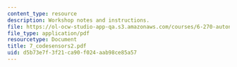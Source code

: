 ```yaml
---
content_type: resource
description: Workshop notes and instructions.
file: https://ol-ocw-studio-app-qa.s3.amazonaws.com/courses/6-270-autonomous-robot-design-competition-january-iap-2005/d5b73e7f3f21ca90f024aab98ce85a57_7_codesensors2.pdf
file_type: application/pdf
resourcetype: Document
title: 7_codesensors2.pdf
uid: d5b73e7f-3f21-ca90-f024-aab98ce85a57
---
```

